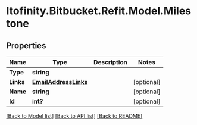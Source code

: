 # Itofinity.Bitbucket.Refit.Model.Milestone
## Properties

Name | Type | Description | Notes
------------ | ------------- | ------------- | -------------
**Type** | **string** |  | 
**Links** | [**EmailAddressLinks**](EmailAddressLinks.md) |  | [optional] 
**Name** | **string** |  | [optional] 
**Id** | **int?** |  | [optional] 

[[Back to Model list]](../README.md#documentation-for-models) [[Back to API list]](../README.md#documentation-for-api-endpoints) [[Back to README]](../README.md)

